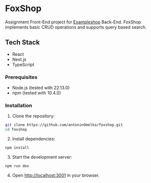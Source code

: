 # FoxShop

Assignment Front-End project for [Exampleshop](https://hub.docker.com/r/sajdlavantro/exampleshop) Back-End. FoxShop implements basic CRUD operations and supports query based search. 

## Tech Stack

- React
- Next.js
- TypeScript

### Prerequisites

- Node.js (tested with 22.13.0)
- npm (tested with 10.4.0)

### Installation

1. Clone the repository:
```bash
git clone https://github.com/antoninOmelka/foxshop.git
cd foxshop
```

2. Install dependencies:
```bash
npm install
```

3. Start the development server:
```bash
npm run dev
```

4. Open [http://localhost:3001](http://localhost:3001) in your browser.
